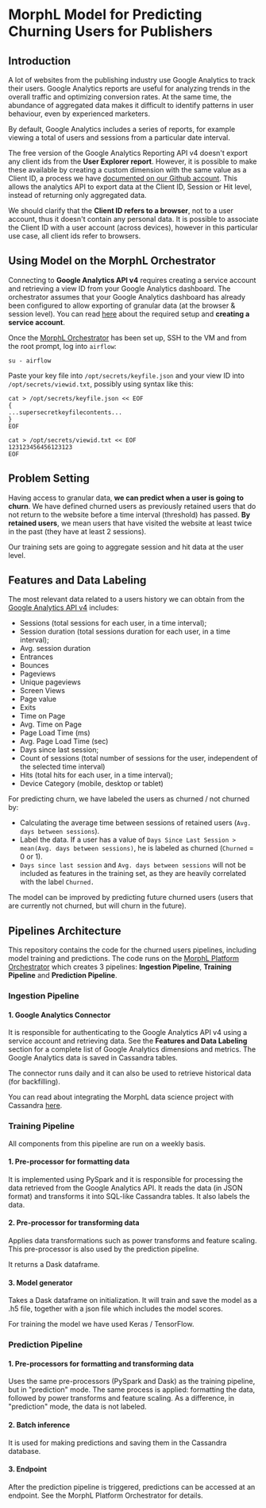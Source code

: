# MorphL Model for Predicting Churning Users for Publishers

## Introduction

A lot of websites from the publishing industry use Google Analytics to track their users. Google Analytics reports are useful for analyzing trends in the overall traffic and optimizing conversion rates. At the same time, the abundance of aggregated data makes it difficult to identify patterns in user behaviour, even by experienced marketers.

By default, Google Analytics includes a series of reports, for example viewing a total of users and sessions from a particular date interval.

The free version of the Google Analytics Reporting API v4 doesn't export any client ids from the **User Explorer report**. However, it is possible to make these available by creating a custom dimension with the same value as a Client ID, a process we have [documented on our Github account](https://github.com/Morphl-AI/MorphL-Collectors-Requirements/tree/master/google-analytics). This allows the analytics API to export data at the Client ID, Session or Hit level, instead of returning only aggregated data.

We should clarify that the **Client ID refers to a browser**, not to a user account, thus it doesn't contain any personal data. It is possible to associate the Client ID with a user account (across devices), however in this particular use case, all client ids refer to browsers.

<a name="orchestrator-setup"></a>

## Using Model on the MorphL Orchestrator

Connecting to **Google Analytics API v4** requires creating a service account and retrieving a view ID from your Google Analytics dashboard. The orchestrator assumes that your Google Analytics dashboard has already been configured to allow exporting of granular data (at the browser & session level). You can read [here](https://github.com/Morphl-Project/MorphL-Collectors/tree/master/google-analytics) about the required setup and **creating a service account**.

Once the [MorphL Orchestrator](https://github.com/Morphl-AI/MorphL-Orchestrator) has been set up, SSH to the VM and from the root prompt, log into `airflow`:

```
su - airflow
```

Paste your key file into `/opt/secrets/keyfile.json` and your view ID into `/opt/secrets/viewid.txt`, possibly using syntax like this:

```
cat > /opt/secrets/keyfile.json << EOF
{
...supersecretkeyfilecontents...
}
EOF

cat > /opt/secrets/viewid.txt << EOF
123123456456123123
EOF
```

## Problem Setting

Having access to granular data, **we can predict when a user is going to churn**. We have defined churned users as previously retained users that do not return to the website before a time interval (threshold) has passed. **By retained users**, we mean users that have visited the website at least twice in the past (they have at least 2 sessions).

Our training sets are going to aggregate session and hit data at the user level.

## Features and Data Labeling

The most relevant data related to a users history we can obtain from the [Google Analytics API v4](https://developers.google.com/analytics/devguides/reporting/core/dimsmets) includes:

- Sessions (total sessions for each user, in a time interval);
- Session duration (total sessions duration for each user, in a time interval);
- Avg. session duration
- Entrances
- Bounces
- Pageviews
- Unique pageviews
- Screen Views
- Page value
- Exits
- Time on Page
- Avg. Time on Page
- Page Load Time (ms)
- Avg. Page Load Time (sec)
- Days since last session;
- Count of sessions (total number of sessions for the user, independent of the selected time interval)
- Hits (total hits for each user, in a time interval);
- Device Category (mobile, desktop or tablet)

For predicting churn, we have labeled the users as churned / not churned by:

- Calculating the average time between sessions of retained users (`Avg. days between sessions`).
- Label the data. If a user has a value of `Days Since Last Session > mean(Avg. days between sessions)`, he is labeled as churned (`Churned` = 0 or 1).
- `Days since last session` and `Avg. days between sessions` will not be included as features in the training set, as they are heavily correlated with the label `Churned.`

The model can be improved by predicting future churned users (users that are currently not churned, but will churn in the future).

## Pipelines Architecture

This repository contains the code for the churned users pipelines, including model training and predictions. The code runs on the [MorphL Platform Orchestrator](https://github.com/Morphl-AI/MorphL-Orchestrator) which creates 3 pipelines: **Ingestion Pipeline**, **Training Pipeline** and **Prediction Pipeline**.

### Ingestion Pipeline

#### 1. Google Analytics Connector

It is responsible for authenticating to the Google Analytics API v4 using a service account and retrieving data. See the **Features and Data Labeling** section for a complete list of Google Analytics dimensions and metrics. The Google Analytics data is saved in Cassandra tables.

The connector runs daily and it can also be used to retrieve historical data (for backfilling).

You can read about integrating the MorphL data science project with Cassandra [here](https://github.com/Morphl-AI/MorphL-Community-Edition/wiki/Integrating-the-MorphL-data-science-project-with-Cassandra).

### Training Pipeline

All components from this pipeline are run on a weekly basis.

#### 1. Pre-processor for formatting data

It is implemented using PySpark and it is responsible for processing the data retrieved from the Google Analytics API. It reads the data (in JSON format) and transforms it into SQL-like Cassandra tables. It also labels the data.

#### 2. Pre-processor for transforming data

Applies data transformations such as power transforms and feature scaling. This pre-processor is also used by the prediction pipeline.

It returns a Dask dataframe.

#### 3. Model generator

Takes a Dask dataframe on initialization. It will train and save the model as a .h5 file, together with a json file which includes the model scores.

For training the model we have used Keras / TensorFlow.

### Prediction Pipeline

#### 1. Pre-processors for formatting and transforming data

Uses the same pre-processors (PySpark and Dask) as the training pipeline, but in "prediction" mode. The same process is applied: formatting the data, followed by power transforms and feature scaling. As a difference, in "prediction" mode, the data is not labeled.

#### 2. Batch inference

It is used for making predictions and saving them in the Cassandra database.

#### 3. Endpoint

After the prediction pipeline is triggered, predictions can be accessed at an endpoint. See the MorphL Platform Orchestrator for details.

